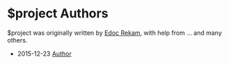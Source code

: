 # $project Authors

$project was originally written by [Edoc Rekam], with help from ... and
many others.

* 2015-12-23 [Author](author.name@gmail.com)

[Edoc Rekam]:<https://github.com/EdocRekam>
